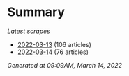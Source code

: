 # Summary
*Latest scrapes*
* [2022-03-13](https://github.com/nuuuwan/news_lk/blob/data/news_lk.2022-03-13.json) (106 articles)
* [2022-03-14](https://github.com/nuuuwan/news_lk/blob/data/news_lk.2022-03-14.json) (76 articles)

*Generated at 09:09AM, March 14, 2022*